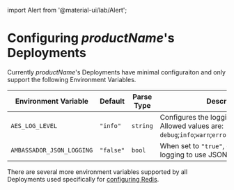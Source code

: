 import Alert from '@material-ui/lab/Alert';

# Configuring $productName$'s Deployments

Currently $productName$'s Deployments have minimal configuraiton and only support the following Environment Variables.

| Environment Variable       | Default     | Parse Type        | Description                        |
|----------------------------|-------------|-------------------|------------------------------------|
| `AES_LOG_LEVEL`            | `"info"`    | `string`          | Configures the logging verbosity. Allowed values are: `debug`;`info`;`warn`;`error`;`dpanic`;`panic`;`fatal` |
| `AMBASSADOR_JSON_LOGGING`  | `"false"`   | `bool`            | When set to `"true"`, configures all logging to use JSON as the format |

There are several more environment variables supported by all Deployments used specifically for [configuring Redis][].

[configuring Redis]: ../redis-config
